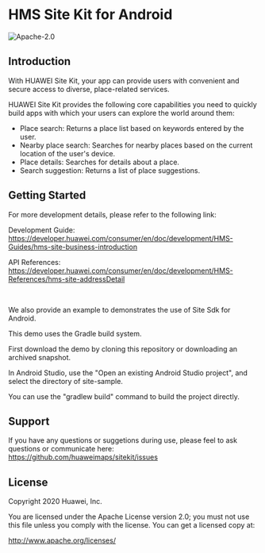 HMS Site Kit for Android
===============================
![Apache-2.0](https://img.shields.io/badge/license-Apache-blue)


Introduction
------------
With HUAWEI Site Kit, your app can provide users with convenient and secure access to diverse, place-related services.

HUAWEI Site Kit provides the following core capabilities you need to quickly build apps with which your users can explore the world around them:

- Place search: Returns a place list based on keywords entered by the user.
- Nearby place search: Searches for nearby places based on the current location of the user's device.
- Place details: Searches for details about a place.
- Search suggestion: Returns a list of place suggestions.


Getting Started
---------------
For more development details, please refer to the following link:

Development Guide: https://developer.huawei.com/consumer/en/doc/development/HMS-Guides/hms-site-business-introduction

API References: https://developer.huawei.com/consumer/en/doc/development/HMS-References/hms-site-addressDetail

&nbsp; 

We also provide an example to demonstrates the use of Site Sdk for Android.

This demo uses the Gradle build system.

First download the demo by cloning this repository or downloading an archived snapshot.

In Android Studio, use the "Open an existing Android Studio project", and select the directory of site-sample.

You can use the "gradlew build" command to build the project directly.

Support
-------
If you have any questions or suggetions during use, please feel to ask questions or communicate here: https://github.com/huaweimaps/sitekit/issues

License
-------
Copyright 2020 Huawei, Inc.

You are licensed under the Apache License version 2.0; you must not use this file unless you comply with the license. You can get a licensed copy at:

http://www.apache.org/licenses/